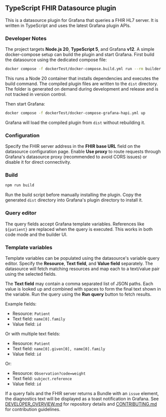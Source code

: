 ## TypeScript FHIR Datasource plugin

This is a datasource plugin for Grafana that queries a FHIR HL7 server.
It is written in TypeScript and uses the latest Grafana plugin APIs.

### Developer Notes

The project targets **Node.js 20**, **TypeScript 5**, and Grafana **v12**.
A simple docker-compose setup can build the plugin and start Grafana.
First build the datasource using the dedicated compose file:

```bash
docker compose -f dockerTest/docker-compose.build.yml run --rm builder
```

This runs a Node 20 container that installs dependencies and executes the
build command. The compiled plugin files are written to the `dist` directory.
The folder is generated on demand during development and release and is not
tracked in version control.

Then start Grafana:

```bash
docker compose -f dockerTest/docker-compose-grafana-hapi.yml up
```

Grafana will load the compiled plugin from `dist` without rebuilding it.

### Configuration

Specify the FHIR server address in the **FHIR base URL** field on the datasource configuration page. Enable **Use proxy** to route requests through Grafana's datasource proxy (recommended to avoid CORS issues) or disable it for direct connectivity.

### Build

```bash
npm run build
```
Run the build script before manually installing the plugin. Copy the generated
`dist` directory into Grafana's plugin directory to install it.

### Query editor

The query fields accept Grafana template variables. References like `${patient}`
are replaced when the query is executed. This works in both code mode and the
builder UI.

### Template variables

Template variables can be populated using the datasource's variable query editor.
Specify the **Resource**, **Text field**, and **Value field** separately. The datasource
will fetch matching resources and map each to a text/value pair using the selected fields.

The **Text field** may contain a comma separated list of JSON paths. Each value is
looked up and combined with spaces to form the final text shown in the variable.
Run the query using the **Run query** button to fetch results.

Example fields:

- Resource: `Patient`
- Text field: `name[0].family`
- Value field: `id`

Or with multiple text fields:

- Resource: `Patient`
- Text field: `name[0].given[0], name[0].family`
- Value field: `id`

Or:

- Resource: `Observation?code=weight`
- Text field: `subject.reference`
- Value field: `id`

If a query fails and the FHIR server returns a Bundle with an `issue` element,
the diagnostics text will be displayed as a toast notification in Grafana.
See [DEVELOPER_OVERVIEW.md](DEVELOPER_OVERVIEW.md) for repository details and [CONTRIBUTING.md](CONTRIBUTING.md) for contribution guidelines.

